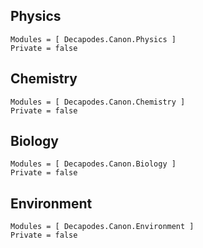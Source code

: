 ## Physics
```@autodocs
Modules = [ Decapodes.Canon.Physics ]
Private = false
```

## Chemistry
```@autodocs
Modules = [ Decapodes.Canon.Chemistry ]
Private = false
```

## Biology
```@autodocs
Modules = [ Decapodes.Canon.Biology ]
Private = false
```

## Environment
```@autodocs
Modules = [ Decapodes.Canon.Environment ]
Private = false
```

